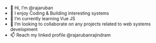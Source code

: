 - 👋 Hi, I’m @rajaruban
- 👀 I enjoy Coding & Building interesting systems
- 🌱 I’m currently learning Vue JS
- 💞️ I’m looking to collaborate on any projects related to web systems development
- 📫 Reach my linked profile @rajarubanrajindram

<!---
rajaruban/rajaruban is a ✨ special ✨ repository because its `README.md` (this file) appears on your GitHub profile.
You can click the Preview link to take a look at your changes.
--->
